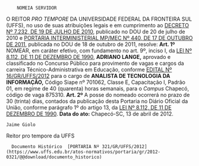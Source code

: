         NOMEIA SERVIDOR  

 O REITOR *PRO TEMPORE*  DA UNIVERSIDADE FEDERAL DA FRONTEIRA SUL (UFFS), no uso de suas atribuições legais e em cumprimento ao [DECRETO Nº 7.232, DE 19 DE JULHO DE 2010](http://www.planalto.gov.br/ccivil_03/_Ato2007-2010/2010/Decreto/D7232.htm), publicado no DOU de 20 de julho de 2010 e [PORTARIA INTERMINISTERIAL MP/MEC Nº 440, DE 17 DE OUTUBRO DE 2011](http://www.normasbrasil.com.br/norma/portaria-interministerial-440-2011_232875.html), publicada no DOU de 18 de outubro de 2011, resolve:   **Art. 1º**  NOMEAR, em caráter efetivo, com fundamento no art. 9º, inciso I, da [LEI Nº 8.112, DE 11 DE DEZEMBRO DE 1990](http://www.planalto.gov.br/ccivil_03/LEIS/L8112cons.htm), **ADRIANO LANGE,** aprovado e classificado no Concurso Público para provimento de vagas e cargos da carreira Técnico-Administrativa em Educação, conforme [EDITAL Nº 16/GR/UFFS/2012](https://www.uffs.edu.br/atos-normativos/edital/gr/2012-0016) para o cargo de **ANALISTA DE TECNOLOGIA DA INFORMAÇÃO,** Código Siape nº 701062, Classe E, Capacitação I, Padrão 01, em regime de 40 (quarenta) horas semanais, para o *Campus*  Chapecó, código de vaga 875310.   **Art. 2º**  A posse do nomeado ocorrerá no prazo de 30 (trinta) dias, contados da publicação desta Portaria no Diário Oficial da União, conforme parágrafo 1º do artigo 13, da [LEI Nº 8.112, DE 11 DE DEZEMBRO DE 1990](http://www.planalto.gov.br/ccivil_03/LEIS/L8112cons.htm).        **Data do ato:** Chapecó-SC, 13 de abril de 2012.   
 

    Jaime Giolo   
 Reitor pro tempore da UFFS 

      Documento Histórico  [PORTARIA Nº 321/GR/UFFS/2012](https://www.uffs.edu.br/atos-normativos/portaria/gr/2012-0321/@@download/documento_historico)     
      
